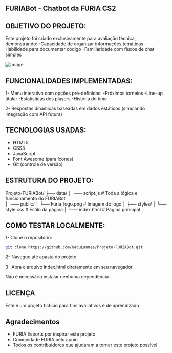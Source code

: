 ## FURIABot - Chatbot da FURIA CS2

## OBJETIVO DO PROJETO:
Este projeto foi criado exclusivamente para avaliação técnica, demonstrando:
-Capacidade de organizar informações temáticas
-Habilidade para documentar código
-Familiaridade com fluxos de chat simples

![image](https://github.com/user-attachments/assets/1e4be884-76f0-407d-8568-8faa81bab4ca)

## FUNCIONALIDADES IMPLEMENTADAS:

1- Menu interativo com opções pré-definidas:
-Próximos torneios
-Line-up titular
-Estatísticas dos players
-História do time

2- Respostas dinâmicas baseadas em dados estáticos (simulando integração com API futura)

## TECNOLOGIAS USADAS:

- HTML5
- CSS3
- JavaScript
- Font Awesome (para ícones)
- Git (controle de versão)

 ## ESTRUTURA DO PROJETO:
Projeto-FURIABot/
├── data/
│   └── script.js            # Toda a lógica e funcionamento do FURIABot  
│
├── public/
│   └── Furia_logo.png       # Imagem do logo
│
├── styles/
│   └── style.css            # Estilo da página
│
└── index.html               # Página principal

## COMO TESTAR LOCALMENTE:
1- Clone o repositório:
```bash
git clone https://github.com/KaduLannes/Projeto-FURIABot.git
```

2- Navegue até apasta do projeto

3- Abra o arquivo index.html diretamente em seu navegador

Não é necessário instalar nenhuma dependência

## LICENÇA 
Este é um projeto fictício para fins avaliativos e de aprendizado

## Agradecimentos

- FURIA Esports por inspirar este projeto
- Comunidade FURIA pelo apoio
- Todos os contribuidores que ajudaram a tornar este projeto possível







